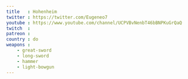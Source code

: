 ```yaml
---
title   : Hohenheim
twitter : https://twitter.com/Eugeneo7
youtube : https://www.youtube.com/channel/UCPVBvNenbT46bBNPKuGrQaQ
twitch  : 
patreon : 
country : do
weapons :
    - great-sword
    - long-sword
    - hammer
    - light-bowgun
---
```


